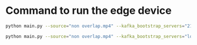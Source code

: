 # Command to run the edge device

```bash
python main.py --source="non overlap.mp4" --kafka_bootstrap_servers="217.15.165.221:9092,217.15.165.221:9093,217.15.165.221:9094" --model_path weights/best.onnx
```

```bash
python main.py --source="non overlap.mp4" --kafka_bootstrap_servers="localhost:9092,localhost:9093,localhost:9094" --model_path weights/best.onnx
```